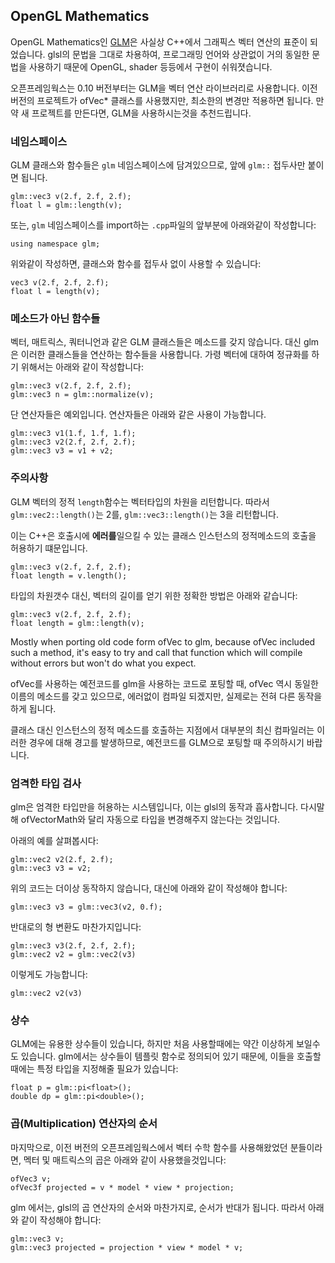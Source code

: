 ## OpenGL Mathematics

OpenGL Mathematics인 [GLM](https://glm.g-truc.net/0.9.8/index.html)은 사실상 C++에서 그래픽스 벡터 연산의 표준이 되었습니다. glsl의 문법을 그대로 차용하여, 프로그래밍 언어와 상관없이 거의 동일한 문법을 사용하기 때문에 OpenGL, shader 등등에서 구현이 쉬워졋습니다.

오픈프레임웍스는 0.10 버전부터는 GLM을 벡터 연산 라이브러리로 사용합니다. 이전 버전의 프로젝트가 ofVec* 클래스를 사용했지만, 최소한의 변경만 적용하면 됩니다. 만약 새 프로젝트를 만든다면, GLM을 사용하시는것을 추천드립니다.

### 네임스페이스

GLM 클래스와 함수들은 `glm` 네임스페이스에 담겨있으므로, 앞에 `glm::` 접두사만 붙이면 됩니다.

```
glm::vec3 v(2.f, 2.f, 2.f);
float l = glm::length(v);
```

또는, `glm` 네임스페이스를 import하는 `.cpp`파일의 앞부분에 아래와같이 작성합니다:

```
using namespace glm;
```

위와같이 작성하면, 클래스와 함수를 접두사 없이 사용할 수 있습니다:

```
vec3 v(2.f, 2.f, 2.f);
float l = length(v);
```

### 메소드가 아닌 함수들 

벡터, 매트릭스, 쿼터니언과 같은 GLM 클래스들은 메소드를 갖지 않습니다. 대신 glm은 이러한 클래스들을 연산하는 함수들을 사용합니다. 가령 벡터에 대하여 정규화를 하기 위해서는 아래와 같이 작성합니다:

```
glm::vec3 v(2.f, 2.f, 2.f);
glm::vec3 n = glm::normalize(v);
```

단 연산자들은 예외입니다. 연산자들은 아래와 같은 사용이 가능합니다. 

```
glm::vec3 v1(1.f, 1.f, 1.f);
glm::vec3 v2(2.f, 2.f, 2.f);
glm::vec3 v3 = v1 + v2;
```

### 주의사항


GLM 벡터의 정적 `length`함수는 벡터타입의 차원을 리턴합니다. 따라서 `glm::vec2::length()`는 2를, `glm::vec3::length()`는 3을 리턴합니다.

<!-- Because C++ allows to call static methods on instances of that class you can make the **error** of calling: -->
이는 C++은 호출시에 **에러를**일으킬 수 있는 클래스 인스턴스의 정적메소드의 호출을 허용하기 떄문입니다.

```
glm::vec3 v(2.f, 2.f, 2.f);
float length = v.length();
```

타입의 차원갯수 대신, 벡터의 길이를 얻기 위한 정확한 방법은 아래와 같습니다:

```
glm::vec3 v(2.f, 2.f, 2.f);
float length = glm::length(v);
```

Mostly when porting old code form ofVec to glm, because ofVec included such a method, it's easy to try and call that function which will compile without errors but won't do what you expect.

ofVec를 사용하는 예전코드를 glm을 사용하는 코드로 포팅할 때, ofVec 역시 동일한 이름의 메소드를 갖고 있으므로, 에러없이 컴파일 되겠지만, 실제로는 전혀 다른 동작을 하게 됩니다.

클래스 대신 인스턴스의 정적 메소드를 호출하는 지점에서 대부분의 최신 컴파일러는 이러한 경우에 대해 경고를 발생하므로, 예전코드를 GLM으로 포팅할 때 주의하시기 바랍니다.

### 엄격한 타입 검사

glm은 엄격한 타입만을 허용하는 시스템입니다, 이는 glsl의 동작과 흡사합니다. 다시말해 ofVectorMath와 달리 자동으로 타입을 변경해주지 않는다는 것입니다.

아래의 예를 살펴봅시다:

```
glm::vec2 v2(2.f, 2.f);
glm::vec3 v3 = v2;
```

위의 코드는 더이상 동작하지 않습니다, 대신에 아래와 같이 작성해야 합니다:

```
glm::vec3 v3 = glm::vec3(v2, 0.f);
```

반대로의 형 변환도 마찬가지입니다:

```
glm::vec3 v3(2.f, 2.f, 2.f);
glm::vec2 v2 = glm::vec2(v3)
```

이렇게도 가능합니다:

```
glm::vec2 v2(v3)
```

### 상수


GLM에는 유용한 상수들이 있습니다, 하지만 처음 사용할때에는 약간 이상하게 보일수도 있습니다. glm에서는 상수들이 템플릿 함수로 정의되어 있기 때문에, 이들을 호출할 때에는 특정 타입을 지정해줄 필요가 있습니다:

```
float p = glm::pi<float>();
double dp = glm::pi<double>();
```

### 곱(Multiplication) 연산자의 순서

마지막으로, 이전 버전의 오픈프레임웍스에서 벡터 수학 함수를 사용해왔었던 분들이라면, 멕터 및 매트릭스의 곱은 아래와 같이 사용했을것입니다:

```
ofVec3 v;
ofVec3f projected = v * model * view * projection;
```

glm 에서는, glsl의 곱 연산자의 순서와 마찬가지로, 순서가 반대가 됩니다. 따라서 아래와 같이 작성해야 합니다:

```
glm::vec3 v;
glm::vec3 projected = projection * view * model * v;
```